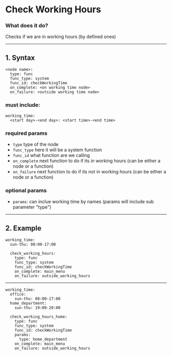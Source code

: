 # Check Working Hours

### What does it do?
Checks if we are in working hours (by defined ones)
___
## 1. Syntax
```
<node name>:
  type: func
  func_type: system
  func_id: checkWorkingTime
  on_complete: <on working time node>
  on_failure: <outside working time node>
```
### must include:
```
working_time:
  <start day>-<end day>: <start time>-<end time>
```

### required params
- `type` type of the node
- `func_type` here it will be a system function
- `func_id` what function are we calling
- `on_complete` next function to do if its *in* working hours (can be either a node or a function)
- `on_failure` next function to do if its not in working hours (can be either a node or a function)

### optional params
- `params`: can inclue working time by names (params will include sub parameter "type")
___
## 2. Example
```
working_time:
  sun-thu: 08:00-17:00
```
```
  check_working_hours:
    type: func
    func_type: system
    func_id: checkWorkingTime
    on_complete: main_menu
    on_failure: outside_working_hours
```
___
```
working_time:
  office:
    sun-thu: 08:00-17:00
  home_department:
    sun-thu: 19:00-20:00
```
```
  check_working_hours_home:
    type: func
    func_type: system
    func_id: checkWorkingTime
    params:
      type: home_department
    on_complete: main_menu
    on_failure: outside_working_hours
```